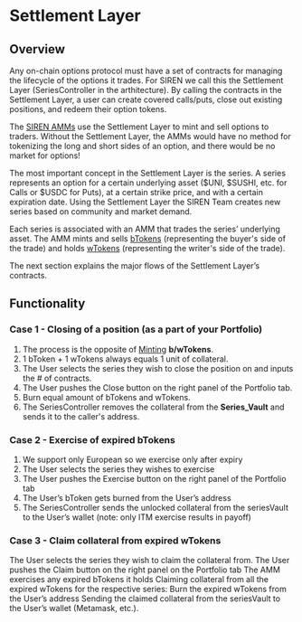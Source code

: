 # Settlement Layer

## Overview

Any on-chain options protocol must have a set of contracts for managing the lifecycle of the options it trades. For SIREN we call this the Settlement Layer (SeriesController in the arthitecture). By calling the contracts in the Settlement Layer, a user can create covered calls/puts, close out existing positions, and redeem their option tokens.

The [SIREN AMMs](https://docs.sirenmarkets.com/siren-protocol/siren-amm) use the Settlement Layer to mint and sell options to traders. Without the Settlement Layer, the AMMs would have no method for tokenizing the long and short sides of an option, and there would be no market for options!

The most important concept in the Settlement Layer is the series. A series represents an option for a certain underlying asset ($UNI, $SUSHI, etc. for Calls or $USDC for Puts), at a certain strike price, and with a certain expiration date. Using the Settlement Layer the SIREN Team creates new series based on community and market demand.

Each series is associated with an AMM that trades the series’ underlying asset. The AMM mints and sells [bTokens](https://docs.sirenmarkets.com/faq-options/what-are-options#what-are-btokens-and-wtokens) (representing the buyer's side of the trade) and holds [wTokens](https://docs.sirenmarkets.com/faq-options/what-are-options#what-are-btokens-and-wtokens) (representing the writer's side of the trade).

The next section explains the major flows of the Settlement Layer’s contracts.

## Functionality

### Case 1 - Closing of a position (as a part of your Portfolio)

1. The process is the opposite of [Minting](https://docs.sirenmarkets.com/siren-protocol/siren-amm#case-1---buying-options) **b/wTokens**.
2. 1 bToken + 1 wTokens always equals 1 unit of collateral.
3. The User selects the series they wish to close the position on and inputs the # of contracts.
4. The User pushes the Close button on the right panel of the Portfolio tab.
5. Burn equal amount of bTokens and wTokens.
6. The SeriesController removes the collateral from the **Series_Vault** and sends it to the caller's address.

### Case 2 - Exercise of expired bTokens

1. We support only European so we exercise only after expiry
2. The User selects the series they wishes to exercise
3. The User pushes the Exercise button on the right panel of the Portfolio tab
4. The User’s bToken gets burned from the User’s address
5. The SeriesController sends the unlocked collateral from the seriesVault to the User’s wallet (note: only ITM exercise results in payoff)

### Case 3 - Claim collateral from expired wTokens

The User selects the series they wish to claim the collateral from.
The User pushes the Claim button on the right panel on the Portfolio tab
The AMM exercises any expired bTokens it holds
Claiming collateral from all the expired wTokens for  the respective series:
Burn the expired wTokens from the User’s address 
Sending the claimed collateral from the seriesVault to the User’s wallet (Metamask, etc.).
